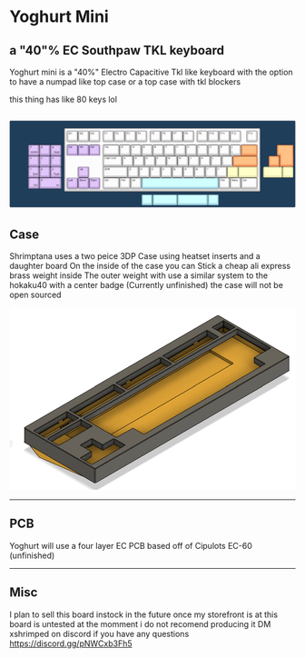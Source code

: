 # Yoghurt Mini
## a "40"% EC Southpaw TKL keyboard



Yoghurt mini is a "40%" Electro Capacitive Tkl like keyboard with the option to have a numpad like top case or
a top case with tkl blockers 

this thing has like 80 keys lol

![alt text](https://github.com/ShrimpedKeyboard/Yoghurt-Mini/blob/main/Misc/yoghurt-mini.png?raw=true)
 --- 

## Case

Shrimptana uses a two peice 3DP Case using heatset inserts and a daughter board 
On the inside of the case you can Stick a cheap ali express brass weight inside 
The outer weight with use a similar system to the hokaku40 with a center badge (Currently unfinished)
the case will not be open sourced

![alt text](https://github.com/ShrimpedKeyboard/Yoghurt-Mini/blob/main/Gallery/Renders/Case1.png?raw=true)

 --- 

## PCB

Yoghurt will use a four layer EC PCB based off of Cipulots EC-60 (unfinished)

 --- 

## Misc
I plan to sell this board instock in the future once my storefront is at 
this board is untested at the momment i do not recomend producing it 
DM xshrimped on discord if you have any questions
https://discord.gg/pNWCxb3Fh5

